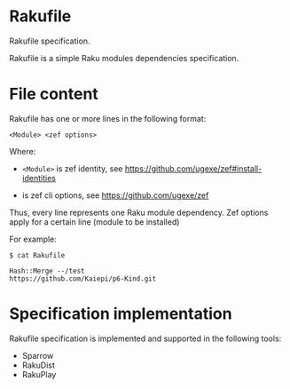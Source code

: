 # Rakufile

Rakufile specification.

Rakufile is a simple Raku modules dependencies specification.

# File content

Rakufile has one or more lines in the following format:

```
<Module> <zef options>
```

Where:

* `<Module>` is zef identity, see https://github.com/ugexe/zef#install-identities

* <zef options> is zef cli options, see https://github.com/ugexe/zef

Thus, every line represents one Raku module dependency. Zef options apply for a certain line (module to be installed)


For example:

`$ cat Rakufile`

```
Hash::Merge --/test
https://github.com/Kaiepi/p6-Kind.git
```

# Specification implementation

Rakufile specification is implemented and supported in the following tools:

* Sparrow
* RakuDist
* RakuPlay

